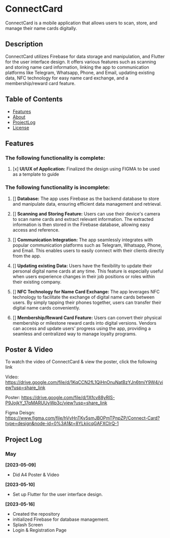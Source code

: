 # ConnectCard

ConnectCard is a mobile application that allows users to scan, store, and manage their name cards digitally. 

## Description

ConnectCard utilizes Firebase for data storage and manipulation, and Flutter for the user interface design. It offers various features such as scanning and storing name card information, linking the app to communication platforms like Telegram, Whatsapp, Phone, and Email, updating existing data, NFC technology for easy name card exchange, and a membership/reward card feature.

## Table of Contents

- [Features](#features)
- [About](#Video+Poster)
- [ProjectLog](#projectlog)
- [License](#license)

## Features

### The following functionality is complete:

1. [x] **UI/UX of Application:** Finalized the design using FIGMA to be used as a template to guide

### The following functionality is incomplete:

1. [] **Database:** The app uses Firebase as the backend database to store and manipulate data, ensuring efficient data management and retrieval. 

2. [] **Scanning and Storing Feature:** Users can use their device's camera to scan name cards and extract relevant information. The extracted information is then stored in the Firebase database, allowing easy access and reference.

3. [] **Communication Integration:** The app seamlessly integrates with popular communication platforms such as Telegram, Whatsapp, Phone, and Email. This enables users to easily connect with their clients directly from the app.

4. [] **Updating existing Data:** Users have the flexibility to update their personal digital name cards at any time. This feature is especially useful when users experience changes in their job positions or roles within their existing company.

5. [] **NFC Technology for Name Card Exchange:** The app leverages NFC technology to facilitate the exchange of digital name cards between users. By simply tapping their phones together, users can transfer their digital name cards conveniently.

6. [] **Membership/Reward Card Feature:** Users can convert their physical membership or milestone reward cards into digital versions. Vendors can access and update users' progress using the app, providing a seamless and centralized way to manage loyalty programs.

## Poster & Video

To watch the video of ConnectCard & view the poster, click the following link

Video: https://drive.google.com/file/d/1KqCCN2fL1QiHnOnuNatBzYJn6tmiY9W4/view?usp=share_link

Poster: https://drive.google.com/file/d/1Xfcv88yRIS-P9JojkY_17qMARUUyWp3c/view?usp=share_link

Figma Deisgn: https://www.figma.com/file/hVvHnTKv5smJBOPmTPnpZP/Connect-Card?type=design&node-id=0%3A1&t=8YLkiicqGAFXCIrQ-1

## Project Log

### May
**[2023-05-09]** 
- Did A4 Poster & Video

**[2023-05-10]** 
- Set up Flutter for the user interface design.

**[2023-05-16]** 
- Created the repository
- initialized Firebase for database management.
- Splash Screen
- Login & Registration Page